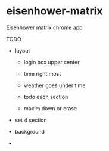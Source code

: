 # eisenhower-matrix

Eisenhower matrix chrome app

TODO

- layout

  - login box upper center

  - time right most
  - weather goes under time

  - todo each section
  - maxim down or erase

- set 4 section
- background
-
